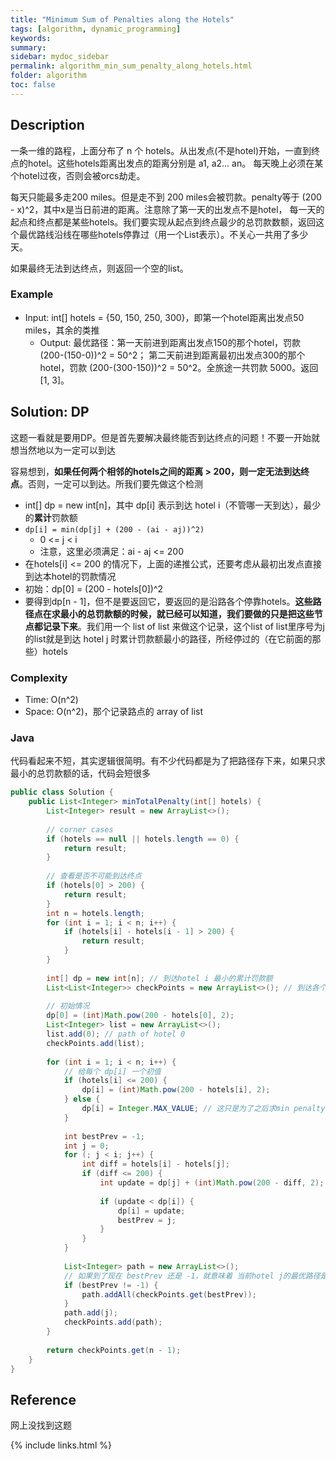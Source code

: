 ```yaml
---
title: "Minimum Sum of Penalties along the Hotels"
tags: [algorithm, dynamic_programming]
keywords:
summary:
sidebar: mydoc_sidebar
permalink: algorithm_min_sum_penalty_along_hotels.html
folder: algorithm
toc: false
---
```


## Description
一条一维的路程，上面分布了 n 个 hotels。从出发点(不是hotel)开始，一直到终点的hotel。这些hotels距离出发点的距离分别是 a1, a2... an。
每天晚上必须在某个hotel过夜，否则会被orcs劫走。

每天只能最多走200 miles。但是走不到 200 miles会被罚款。penalty等于 (200 - x)^2，其中x是当日前进的距离。注意除了第一天的出发点不是hotel，
每一天的起点和终点都是某些hotels。我们要实现从起点到终点最少的总罚款数额，返回这个最优路线沿线在哪些hotels停靠过（用一个List<Integer>表示）。不关心一共用了多少天。

如果最终无法到达终点，则返回一个空的list。

### Example
* Input: int[] hotels = {50, 150, 250, 300}，即第一个hotel距离出发点50 miles，其余的类推
  * Output: 最优路径：第一天前进到距离出发点150的那个hotel，罚款 (200-(150-0))^2 = 50^2；
  第二天前进到距离最初出发点300的那个hotel，罚款 (200-(300-150))^2 = 50^2。全旅途一共罚款 5000。返回 [1, 3]。

## Solution: DP
这题一看就是要用DP。但是首先要解决最终能否到达终点的问题！不要一开始就想当然地以为一定可以到达

容易想到，**如果任何两个相邻的hotels之间的距离 > 200，则一定无法到达终点**。否则，一定可以到达。所我们要先做这个检测

* int[] dp = new int[n]，其中 dp[i] 表示到达 hotel i（不管哪一天到达），最少的**累计**罚款额
* `dp[i] = min(dp[j] + (200 - (ai - aj))^2)`
  * 0 <= j < i
  * 注意，这里必须满足：ai - aj <= 200
* 在hotels[i] <= 200 的情况下，上面的递推公式，还要考虑从最初出发点直接到达本hotel的罚款情况
* 初始：dp[0] = (200 - hotels[0])^2
* 要得到dp[n - 1]，但不是要返回它，要返回的是沿路各个停靠hotels。**这些路径点在求最小的总罚款额的时候，就已经可以知道，我们要做的只是把这些节点都记录下来**。我们用一个 list of list 来做这个记录，这个list of list里序号为j的list就是到达 hotel j 时累计罚款额最小的路径，所经停过的（在它前面的那些）hotels

### Complexity
* Time: O(n^2)
* Space: O(n^2)，那个记录路点的 array of list

### Java
代码看起来不短，其实逻辑很简明。有不少代码都是为了把路径存下来，如果只求最小的总罚款额的话，代码会短很多

```java
public class Solution {
    public List<Integer> minTotalPenalty(int[] hotels) {
        List<Integer> result = new ArrayList<>();
        
        // corner cases
        if (hotels == null || hotels.length == 0) {
            return result;
        }
        
        // 查看是否不可能到达终点
        if (hotels[0] > 200) {
            return result;
        }
        int n = hotels.length;
        for (int i = 1; i < n; i++) {
            if (hotels[i] - hotels[i - 1] > 200) {
                return result;
            }
        }
        
        int[] dp = new int[n]; // 到达hotel i 最小的累计罚款额
        List<List<Integer>> checkPoints = new ArrayList<>(); // 到达各个hotels的最优路径
        
        // 初始情况
        dp[0] = (int)Math.pow(200 - hotels[0], 2);
        List<Integer> list = new ArrayList<>();
        list.add(0); // path of hotel 0
        checkPoints.add(list);
        
        for (int i = 1; i < n; i++) {
            // 给每个 dp[i] 一个初值
            if (hotels[i] <= 200) {
                dp[i] = (int)Math.pow(200 - hotels[i], 2);
            } else {
                dp[i] = Integer.MAX_VALUE; // 这只是为了之后求min penalty at i
            }
            
            int bestPrev = -1;
            int j = 0;
            for (; j < i; j++) {
                int diff = hotels[i] - hotels[j];
                if (diff <= 200) {
                    int update = dp[j] + (int)Math.pow(200 - diff, 2);
                    
                    if (update < dp[i]) {
                        dp[i] = update;
                        bestPrev = j;
                    }
                }
            }
            
            List<Integer> path = new ArrayList<>();
            // 如果到了现在 bestPrev 还是 -1，就意味着 当前hotel j的最优路径是从最初出发点直接到 j
            if (bestPrev != -1) { 
                path.addAll(checkPoints.get(bestPrev));
            }
            path.add(j);
            checkPoints.add(path);
        }
        
        return checkPoints.get(n - 1);
    }
}
```

## Reference
网上没找到这题

{% include links.html %}

